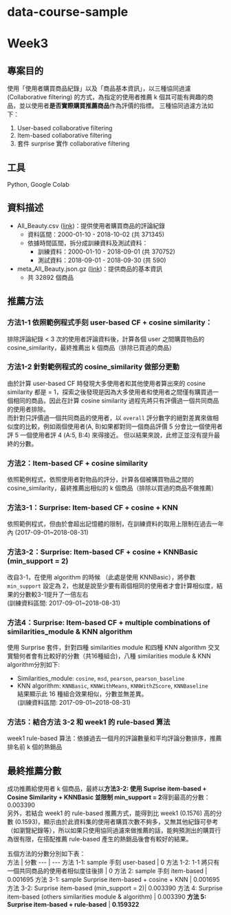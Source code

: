 # data-course-sample

# Week3

## 專案目的

使用「使用者購買商品紀錄」以及「商品基本資訊」，以三種協同過濾 (Collaborative filtering) 的方式，為指定的使用者推薦 k 個其可能有興趣的商品，並以使用者**是否實際購買推薦商品**作為評價的指標。
三種協同過濾方法如下：
1. User-based collaborative filtering
2. Item-based collaborative filtering
3. 套件 surprise 實作 collaborative filtering

## 工具

Python, Google Colab

## 資料描述

- All_Beauty.csv ([link](http://deepyeti.ucsd.edu/jianmo/amazon/categoryFilesSmall/All_Beauty.csv))：提供使用者購買商品的評論紀錄
    - 資料區間：2000-01-10 - 2018-10-02 (共 371345)
    - 依據時間區間，拆分成訓練資料及測試資料：
        - 訓練資料：2000-01-10 - 2018-09-01 (共 370752)
        - 測試資料：2018-09-01 - 2018-09-30 (共 590)
- meta_All_Beauty.json.gz ([link](http://deepyeti.ucsd.edu/jianmo/amazon/metaFiles2/meta_All_Beauty.json.gz))：提供商品的基本資訊
    - 共 32892 個商品


## 推薦方法

### 方法1-1 依照範例程式手刻 user-based CF + cosine similarity：  
排除評論紀錄 < 3 次的使用者評論資料後，計算各個 user 之間購買物品的 cosine_similarity，最終推薦出 k 個商品（排除已買過的商品）

### 方法1-2 針對範例程式的 cosine_similarity 做部分更動  
由於計算 user-based CF 時發現大多使用者和其他使用者算出來的 cosine similarity 都是 = 1，探索之後發現是因為大多使用者和使用者之間僅有購買過一個相同的商品，因此在計算 cosine similarity 過程先將只有評價過一個共同商品的使用者排除。  
而針對只評價過一個共同商品的使用者，以 `overall` 評分數字的絕對差異來做相似度的比較，例如兩個使用者(A, B)如果都對同一個商品評價 5 分會比一個使用者評 5 一個使用者評 4 (A:5, B:4) 來得接近。
但以結果來說，此修正並沒有提升最終的分數。

### 方法2：Item-based CF + cosine similarity
依照範例程式，依照使用者對物品的評分，計算各個被購買物品之間的 cosine_similarity，最終推薦出相似的 k 個商品（排除以買過的商品不做推薦）

### 方法3-1：Surprise: Item-based CF + cosine + KNN
依照範例程式，但由於會超出記憶體的限制，在訓練資料的取用上限制在過去一年內 (2017-09-01~2018-08-31)

### 方法3-2：Surprise: Item-based CF + cosine + KNNBasic (min_support = 2) 
改自3-1，在使用 algorithm 的時候 （此處是使用 KNNBasic），將參數 `min_support` 設定為 2，也就是說至少要有兩個相同的使用者才會計算相似度，結果的分數較3-1提升了一倍左右  
(訓練資料區間: 2017-09-01~2018-08-31)

### 方法4：Surprise: Item-based CF + multiple combinations of similarities_module & KNN algorithm
使用 Surprise 套件，針對四種 similarities module 和四種 KNN algorithm 交叉實驗何者會有比較好的分數（共16種組合)，八種 similarities module & KNN algorithm分別如下:  
- Similarities_module: `cosine`, `msd`, `pearson`, `pearson_baseline`
- KNN algorithm: `KNNBasic`, `KNNWithMeans`, `KNNWithZScore`, `KNNBaseline`    
結果顯示此 16 種組合效果相似，分數並無差異。   
(訓練資料區間: 2017-09-01~2018-08-31)

### 方法5：結合方法 3-2 和 week1 的 rule-based 算法
week1 rule-based 算法：依據過去一個月的評論數量和平均評論分數排序，推薦排名前 k 個的熱銷品 


## 最終推薦分數  

成功推薦給使用者 k 個商品，最終以**方法3-2: 使用 Suprise item-based + Cosine Similarity + KNNBasic 並限制 min_support = 2**得到最高的分數：0.003390    
另外，若結合 week1 的 rule-based 推薦方式，能得到比 week1 (0.1576) 高的分數 (0.1593)，顯示由於此資料集的使用者購買次數不夠多，又無其他紀錄可參考（如瀏覽紀錄等），所以如果只使用協同過濾來做推薦的話，能夠預測出的購買行為很有限，在搭配推薦 rule-based 產生的熱銷品後會有較好的結果。 

五個方法的分數分別如下表：  
方法 | 分數
--- | ---
方法 1-1: sample 手刻 user-based | 0
方法 1-2: 1-1 將只有一個共同商品的使用者相似度往後排 | 0
方法 2: sample 手刻 item-based | 0.001695
方法 3-1: sample Surprise item-based + cosine + KNN | 0.001695
方法 3-2: Surprise item-based (min_support = 2)| 0.003390
方法 4: Surprise item-based (others similarities module & algorithm) | 0.003390
**方法 5: Surprise item-based + rule-based** | **0.159322**

